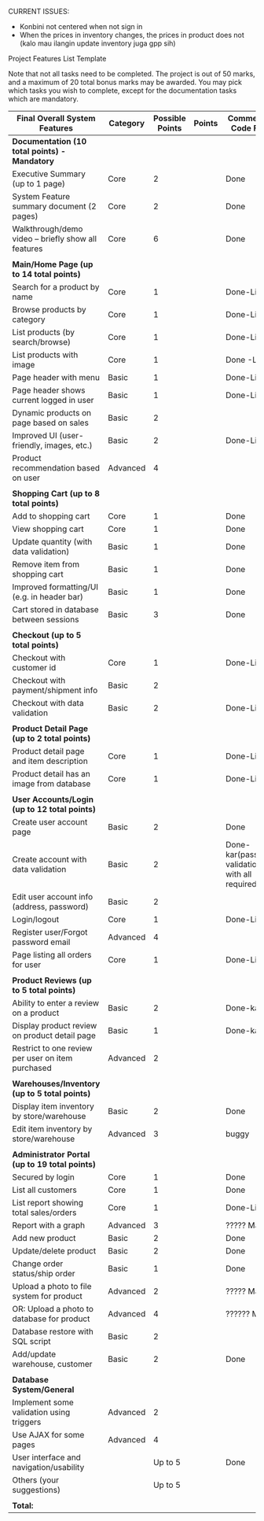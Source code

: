 CURRENT ISSUES: 
- Konbini not centered when not sign in
- When the prices in inventory changes, the prices in product does not (kalo  mau ilangin update inventory juga gpp sih)

Project Features List Template

Note that not all tasks need to be completed. The project is out of 50 marks, and a maximum of 20 total bonus marks may be awarded. You may pick which tasks you wish to complete, except for the documentation tasks which are mandatory.

| Final Overall System Features                       | Category	| Possible Points	| Points	| Comments / Code Files |
| --------------------------------------------------- | --------- | --------------- | ------- | --------------------- |
| **Documentation (10 total points) - Mandatory**                                                                     |
| Executive Summary (up to 1 page)	                  | Core	    |         2		    |       	| Done                  |
| System Feature summary document (2 pages)	          | Core	    |         2		    |       	| Done                  |
| Walkthrough/demo video – briefly show all features	| Core	    |         6		    |       	| Done                  |
| |
| **Main/Home Page (up to 14 total points)**                                                                          |
| Search for a product by name	                      | Core	    |         1		    |       	|  Done-Liv             |
| Browse products by category                         | Core	    |         1		    |       	|  Done-Liv             |
| List products (by search/browse)	                  | Core	    |         1		    |       	|  Done-Liv             |
| List products with image | Core	| 1| | Done -Liv |
| Page header with menu	| Basic	| 1 | | Done-Liv |
| Page header shows current logged in user	| Basic | 1 | |Done-Liv |
| Dynamic products on page based on sales	| Basic |	2	|	
| Improved UI (user-friendly, images, etc.)	| Basic	| 2	| |Done-Liv |
| Product recommendation based on user | Advanced	| 4		|
| |
| **Shopping Cart (up to 8 total points)** |
| Add to shopping cart	| Core	| 1 |	|Done |	
| View shopping cart	| Core	| 1	| |Done |
| Update quantity (with data validation) | Basic	| 1	| |Done|
| Remove item from shopping cart	| Basic	| 1	|	 |Done |
| Improved formatting/UI (e.g. in header bar)	| Basic	| 1	| |Done |
| Cart stored in database between sessions | Basic	| 3	|	|Done |
| |
|**Checkout (up to 5 total points)**|
|Checkout with customer id	| Core	| 1	|	|Done-Liv |
|Checkout with payment/shipment info	| Basic	| 2 |
|Checkout with data validation	| Basic	| 2 | |Done-Liv |
| |
|**Product Detail Page (up to 2 total points)**|
| Product detail page and item description	| Core	| 1	| | Done-Liv | 
| Product detail has an image from database	| Core	| 1	|	| Done-Liv |
| |
|**User Accounts/Login (up to 12 total points)**|
| Create user account page	| Basic	| 2	| | Done |
| Create account with data validation	| Basic	| 2	| | Done-kar(password validation with all required tag) |
| Edit user account info (address, password)	| Basic	| 2	|	
| Login/logout	| Core	| 1	| |Done-Liv |
| Register user/Forgot password email	| Advanced	| 4	|
| Page listing all orders for user	| Core	| 1	| |Done-Liv
| |
|**Product Reviews (up to 5 total points)**|
| Ability to enter a review on a product	| Basic	| 2	| |Done-kar|
| Display product review on product detail page	| Basic	| 1	|	|Done-kar|
| Restrict to one review per user on item purchased	| Advanced | 2	|	
| |
|**Warehouses/Inventory (up to 5 total points)**|
| Display item inventory by store/warehouse	| Basic |	2 |	|Done|
| Edit item inventory by store/warehouse | Advanced | 3	| |buggy|
| |
|**Administrator Portal (up to 19 total points)**|	
| Secured by login	| Core	| 1	|	|Done |
| List all customers	| Core	| 1	| |Done|
| List report showing total sales/orders	| Core	| 1	| |Done-Liv |
| Report with a graph	| Advanced	| 3	|   |????? Matt |
| Add new product	| Basic	| 2	|	|Done|
| Update/delete product	| Basic	| 2	|	|Done|
| Change order status/ship order	| Basic	| 1	| |Done|
| Upload a photo to file system for product	| Advanced	| 2	| |????? Matt |
| OR: Upload a photo to database for product	| Advanced	| 4	|	|?????? Matt |
| Database restore with SQL script	| Basic	| 2	|	
| Add/update warehouse, customer	| Basic	| 2 |	|Done|	
| |			
|**Database System/General**|		
| Implement some validation using triggers |	Advanced	| 2	|	
| Use AJAX for some pages	| Advanced	| 4	|
| User interface and navigation/usability | |	Up to 5	| |Done |
| Others (your suggestions)	|	| Up to 5	|
| |
| **Total:** |
